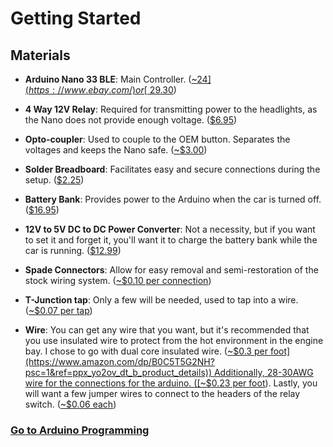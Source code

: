 # Getting Started

## Materials

- **Arduino Nano 33 BLE**: Main Controller. ([~$24](https://www.ebay.com/) or [~$29.30](https://store-usa.arduino.cc/products/arduino-nano-33-ble-with-headers?queryID=609ff256f865f54a71149598cbcd2114&selectedStore=us))
- **4 Way 12V Relay**: Required for transmitting power to the headlights, as the Nano does not provide enough voltage. ([$6.95](https://www.amazon.com/dp/B00KTEN3TM?psc=1&ref=ppx_yo2ov_dt_b_product_details))
- **Opto-coupler**: Used to couple to the OEM button. Separates the voltages and keeps the Nano safe. ([~$3.00](https://www.amazon.com/dp/B01L1OI1HC?ref=ppx_yo2ov_dt_b_product_details&th=1))
- **Solder Breadboard**: Facilitates easy and secure connections during the setup. ([$2.25](https://www.amazon.com/dp/B00KTEN3TM?psc=1&ref=ppx_yo2ov_dt_b_product_details))
- **Battery Bank**: Provides power to the Arduino when the car is turned off. ([$16.95](https://www.amazon.com/dp/B07JZCZSH9?psc=1&ref=ppx_yo2ov_dt_b_product_details))
- **12V to 5V DC to DC Power Converter**: Not a necessity, but if you want to set it and forget it, you'll want it to charge the battery bank while the car is running. ([$12.99](https://www.amazon.com/dp/B07SS6XTZY?ref=ppx_yo2ov_dt_b_product_details&th=1))
- **Spade Connectors**: Allow for easy removal and semi-restoration of the stock wiring system. ([~$0.10 per connection](https://www.amazon.com/dp/B0BG1K5SL8?psc=1&ref=ppx_yo2ov_dt_b_product_details))
- **T-Junction tap**: Only a few will be needed, used to tap into a wire. ([~$0.07 per tap](https://www.amazon.com/dp/B09YGH6FNQ?psc=1&ref=ppx_yo2ov_dt_b_product_details))

- **Wire**: You can get any wire that you want, but it's recommended that you use insulated wire to protect from the hot environment in the engine bay.
I chose to go with dual core insulated wire. ([~$0.3 per foot](https://www.amazon.com/dp/B0C5T5G2NH?psc=1&ref=ppx_yo2ov_dt_b_product_details)) Additionally, 28-30AWG wire for the connections for the arduino. ([~$0.23 per foot](https://www.amazon.com/dp/B07G2SWB19?psc=1&ref=ppx_yo2ov_dt_b_product_details)). Lastly, you will want a few jumper wires to connect to the headers of the relay switch. ([~$0.06 each](https://www.amazon.com/dp/B07GD1XFWV?psc=1&ref=ppx_yo2ov_dt_b_product_details))



### [Go to Arduino Programming](https://github.com/seasaltsaige/popup-wink-mod/blob/master/build/Code/Arduino/Programming.md)